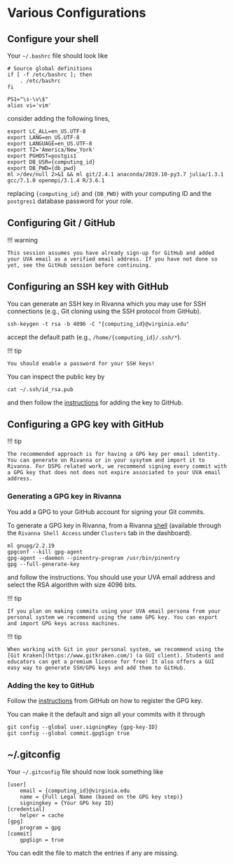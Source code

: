 # Various Configurations

## Configure your shell

Your `~/.bashrc` file should look like

```
# Source global definitions
if [ -f /etc/bashrc ]; then
	. /etc/bashrc
fi

PS1="\s-\v\$"
alias vi='vim'
```

consider adding the following lines,

```
export LC_ALL=en_US.UTF-8
export LANG=en_US.UTF-8
export LANGUAGE=en_US.UTF-8
export TZ='America/New_York'
export PGHOST=postgis1
export DB_USR={computing_id}
export DB_PWD={db_pwd}
ml >/dev/null 2>&1 && ml git/2.4.1 anaconda/2019.10-py3.7 julia/1.3.1 gcc/7.1.0 openmpi/3.1.4 R/3.6.1
```

replacing `{computing_id}` and `{DB_PWD}` with your computing ID and the `postgres1` database password for your role.

## Configuring Git / GitHub

!!! warning

    This session assumes you have already sign-up for GitHub and added your UVA email as a verified email address. If you have not done so yet, see the GitHub session before continuing.

## Configuring an SSH key with GitHub

You can generate an SSH key in Rivanna which you may use for SSH connections (e.g., Git cloning using the SSH protocol from GitHub).

```
ssh-keygen -t rsa -b 4096 -C "{computing_id}@virginia.edu"
```

accept the default path (e.g., `/home/{computing_id}/.ssh/*`).

!!! tip

	You should enable a password for your SSH keys!

You can inspect the public key by
```
cat ~/.ssh/id_rsa.pub
```

and then follow the [instructions](https://help.github.com/en/github/authenticating-to-github/adding-a-new-ssh-key-to-your-github-account) for adding the key to GitHub.

## Configuring a GPG key with GitHub

!!! tip

	The recommended approach is for having a GPG key per email identity. You can generate on Rivanna or in your sysytem and import it to Rivanna. For DSPG related work, we recommend signing every commit with a GPG key that does not does not expire associated to your UVA email address.

### Generating a GPG key in Rivanna

You add a GPG to your GitHub account for signing your Git commits.

To generate a GPG key in Rivanna, from a Rivanna [shell](https://rivanna-portal.hpc.virginia.edu/pun/sys/shell/ssh/rivanna.hpc.virginia.edu) (available through the `Rivanna Shell Access` under `Clusters` tab in the dashboard).

```
ml gnupg/2.2.19
gpgconf --kill gpg-agent
gpg-agent --daemon --pinentry-program /usr/bin/pinentry
gpg --full-generate-key
```

and follow the instructions. You should use your UVA email address and select the RSA algorithm with size 4096 bits.

!!! tip

	If you plan on making commits using your UVA email persona from your personal system we recommend using the same GPG key. You can export and import GPG keys across machines.

!!! tip

	When working with Git in your personal system, we recommend using the [Git Kraken](https://www.gitkraken.com/) (a GUI client). Students and educators can get a premium license for free! It also offers a GUI easy way to generate SSH/GPG keys and add them to GitHub.

### Adding the key to GitHub

Follow the [instructions](https://help.github.com/en/github/authenticating-to-github/adding-a-new-gpg-key-to-your-github-account) from GitHub on how to register the GPG key.

You can make it the default and sign all your commits with it through

```
git config --global user.signingKey {gpg-key-ID}
git config --global commit.gpgSign true
```

## ~/.gitconfig

Your `~/.gitconfig` file should now look something like

```
[user]
	email = {computing_id}@virginia.edu
	name = {Full Legal Name (based on the GPG key step)}
	signingkey = {Your GPG key ID}
[credential]
	helper = cache
[gpg]
	program = gpg
[commit]
	gpgSign = true
```

You can edit the file to match the entries if any are missing.
